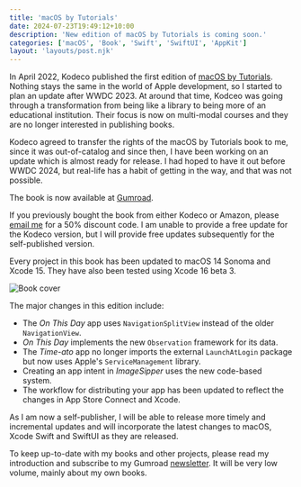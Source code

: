 ```yaml
---
title: 'macOS by Tutorials'
date: 2024-07-23T19:49:12+10:00
description: 'New edition of macOS by Tutorials is coming soon.'
categories: ['macOS', 'Book', 'Swift', 'SwiftUI', 'AppKit']
layout: 'layouts/post.njk'
---
```


In April 2022, Kodeco published the first edition of [macOS by Tutorials][1]. Nothing stays the same in the world of Apple development, so I started to plan an update after WWDC 2023. At around that time, Kodceo was going through a transformation from being like a library to being more of an educational institution. Their focus is now on multi-modal courses and they are no longer interested in publishing books.

Kodeco agreed to transfer the rights of the macOS by Tutorials book to me, since it was out-of-catalog and since then, I have been working on an update which is almost ready for release. I had hoped to have it out before WWDC 2024, but real-life has a habit of getting in the way, and that was not possible.

The book is now available at [Gumroad][2].

If you previously bought the book from either Kodeco or Amazon, please [email me][3] for a 50% discount code.
I am unable to provide a free update for the Kodeco version, but I will provide free updates subsequently for the self-published version.

<!--more-->

Every project in this book has been updated to macOS 14 Sonoma and Xcode 15. They have also been tested using Xcode 16 beta 3.

![Book cover][i1]

The major changes in this edition include:

- The _On This Day_ app uses `NavigationSplitView` instead of the older `NavigationView`.
- _On This Day_ implements the new `Observation` framework for its data.
- The _Time-ato_ app no longer imports the external `LaunchAtLogin` package but now uses Apple's `ServiceManagement` library.
- Creating an app intent in _ImageSipper_ uses the new code-based system.
- The workflow for distributing your app has been updated to reflect the changes in App Store Connect and Xcode.

As I am now a self-publisher, I will be able to release more timely and incremental updates and will incorporate the latest changes to macOS, Xcode Swift and SwiftUI as they are released.

To keep up-to-date with my books and other projects, please read my introduction and subscribe to my Gumroad [newsletter][4]. It will be very low volume, mainly about my own books.

[1]: https://www.kodeco.com/books/macos-by-tutorials
[2]: https://sarahreichelt.gumroad.com/l/oximx
[3]: mailto:books@troz.net?subject=macOS%20by%20Tutorials%20Discount
[4]: https://sarahreichelt.gumroad.com/p/welcome-to-sarah-s-books
[contact]: /contact/
[kofi]: https://ko-fi.com/trozware
[i1]: /images/2024/mos_cover_small.png
